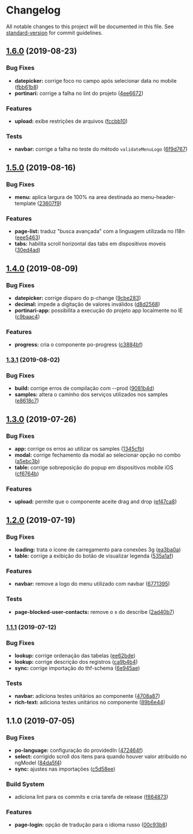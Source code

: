 # Changelog

All notable changes to this project will be documented in this file. See [standard-version](https://github.com/conventional-changelog/standard-version) for commit guidelines.

## [1.6.0](https://github.com/portinariui/portinari-angular/compare/v1.5.0...v1.6.0) (2019-08-23)


### Bug Fixes

* **datepicker:** corrige foco no campo após selecionar data no mobile ([fbb61b8](https://github.com/portinariui/portinari-angular/commit/fbb61b8))
* **portinari:** corrige a falha no lint do projeto ([4ee6672](https://github.com/portinariui/portinari-angular/commit/4ee6672))


### Features

* **upload:** exibe restrições de arquivos ([fccbb10](https://github.com/portinariui/portinari-angular/commit/fccbb10))


### Tests

* **navbar:** corrige a falha no teste do método `validateMenuLogo` ([6f9d767](https://github.com/portinariui/portinari-angular/commit/6f9d767))



## [1.5.0](https://github.com/portinariui/portinari-angular/compare/v1.4.0...v1.5.0) (2019-08-16)

### Bug Fixes

* **menu:** aplica largura de 100% na area destinada ao menu-header-template ([23607f9](https://github.com/portinariui/portinari-style/commit/23607f9))

### Features

* **page-list:** traduz "busca avançada" com a linguagem utilizada no I18n ([eee5463](https://github.com/portinariui/portinari-angular/commit/eee5463))
* **tabs:** habilita scroll horizontal das tabs em dispositivos moveis ([30ed4ad](https://github.com/portinariui/portinari-angular/commit/30ed4ad))



## [1.4.0](https://github.com/portinariui/portinari-angular/compare/v1.3.1...v1.4.0) (2019-08-09)


### Bug Fixes

* **datepicker:** corrige disparo do p-change ([9cbe283](https://github.com/portinariui/portinari-angular/commit/9cbe283))
* **decimal:** impede a digitação de valores inválidos ([d8d2568](https://github.com/portinariui/portinari-angular/commit/d8d2568))
* **portinari-app:** possibilita a execução do projeto app localmente no IE ([c9baac4](https://github.com/portinariui/portinari-angular/commit/c9baac4))


### Features

* **progress:** cria o componente po-progress ([c3884bf](https://github.com/portinariui/portinari-angular/commit/c3884bf))



### [1.3.1](https://github.com/portinariui/portinari-angular/compare/v1.3.0...v1.3.1) (2019-08-02)


### Bug Fixes

* **build:** corrige erros de compilação com --prod ([9081b4d](https://github.com/portinariui/portinari-angular/commit/9081b4d))
* **samples:** altera o caminho dos serviços utilizados nos samples ([e8618c7](https://github.com/portinariui/portinari-angular/commit/e8618c7))



## [1.3.0](https://github.com/portinariui/portinari-angular/compare/v1.2.0...v1.3.0) (2019-07-26)


### Bug Fixes

* **app:** corrige os erros ao utilizar os samples ([1345cfb](https://github.com/portinariui/portinari-angular/commit/1345cfb))
* **modal:** corrige fechamento da modal ao selecionar opção no combo ([a5ebc3b](https://github.com/portinariui/portinari-angular/commit/a5ebc3b))
* **table:** corrige sobreposição do popup em dispositivos mobile iOS ([cf6764b](https://github.com/portinariui/portinari-angular/commit/cf6764b))


### Features

* **upload:** permite que o componente aceite drag and drop ([ef47ca8](https://github.com/portinariui/portinari-angular/commit/ef47ca8))



## [1.2.0](https://github.com/portinariui/portinari-angular/compare/v1.1.1...v1.2.0) (2019-07-19)


### Bug Fixes

* **loading:** trata o ícone de carregamento para conexões 3g ([ea3ba0a](https://github.com/portinariui/portinari-angular/commit/ea3ba0a))
* **table:** corrige a exibição do botão de visualizar legenda ([535a1af](https://github.com/portinariui/portinari-angular/commit/535a1af))


### Features

* **navbar:** remove a logo do menu utilizado com navbar ([6771395](https://github.com/portinariui/portinari-angular/commit/6771395))


### Tests

* **page-blocked-user-contacts:** remove o x do describe ([2ad40b7](https://github.com/portinariui/portinari-angular/commit/2ad40b7))



### [1.1.1](https://github.com/portinariui/portinari-angular/compare/v1.1.0...v1.1.1) (2019-07-12)


### Bug Fixes

* **lookup:** corrige ordenação das tabelas ([ee62bde](https://github.com/portinariui/portinari-angular/commit/ee62bde))
* **lookup:** corrige descrição dos registros ([ca9b4b4](https://github.com/portinariui/portinari-angular/commit/ca9b4b4))
* **sync:** corrige importação do thf-schema ([6e945ae](https://github.com/portinariui/portinari-angular/commit/6e945ae))

### Tests

* **navbar:** adiciona testes unitários ao componente ([4708a87](https://github.com/portinariui/portinari-angular/commit/4708a87))
* **rich-text:** adiciona testes unitários no componente ([89b6e44](https://github.com/portinariui/portinari-angular/commit/89b6e44))


## 1.1.0 (2019-07-05)


### Bug Fixes

* **po-language:** configuração do providedIn ([472464f](https://github.com/portinariui/portinari-angular/commit/472464f))
* **select:** corrigido scroll dos itens para quando houver valor atribuído no ngModel ([84da5f4](https://github.com/portinariui/portinari-angular/commit/84da5f4))
* **sync:** ajustes nas importações ([c5d58ee](https://github.com/portinariui/portinari-angular/commit/c5d58ee))


### Build System

* adiciona lint para os commits e cria tarefa de release ([f864873](https://github.com/portinariui/portinari-angular/commit/f864873))


### Features

* **page-login:** opção de tradução para o idioma russo ([00c93b8](https://github.com/portinariui/portinari-angular/commit/00c93b8))
